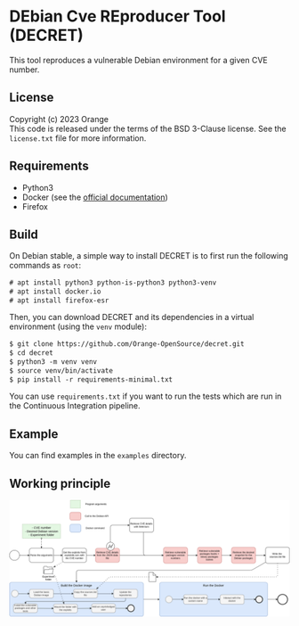 # DEbian Cve REproducer Tool (DECRET)

This tool reproduces a vulnerable Debian environment for a given CVE number.  


## License 

Copyright (c) 2023 Orange  
This code is released under the terms of the BSD 3-Clause license. See the `license.txt` file for more information.


## Requirements

- Python3
- Docker (see the [official documentation](https://docs.docker.com/engine/install/))
- Firefox


## Build

On Debian stable, a simple way to install DECRET is to first run the
following commands as `root`:

```shell
# apt install python3 python-is-python3 python3-venv
# apt install docker.io
# apt install firefox-esr
```

Then, you can download DECRET and its dependencies in a virtual
environment (using the `venv` module):

```shell
$ git clone https://github.com/Orange-OpenSource/decret.git
$ cd decret
$ python3 -m venv venv
$ source venv/bin/activate
$ pip install -r requirements-minimal.txt
```

You can use `requirements.txt` if you want to run the tests which are
run in the Continuous Integration pipeline.


## Example

You can find examples in the `examples` directory.


## Working principle

![](./img/reproduction_implementation.png)
